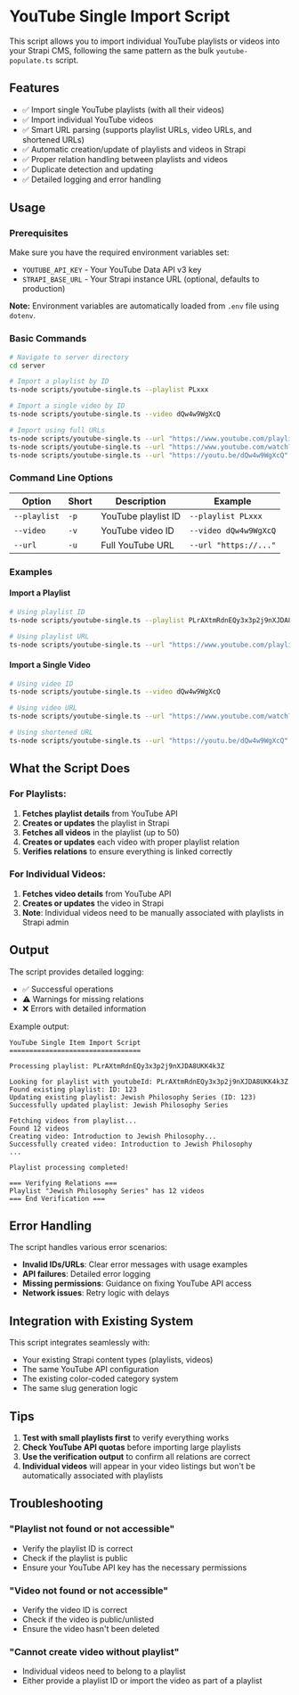 # YouTube Single Import Script

This script allows you to import individual YouTube playlists or videos into your Strapi CMS, following the same pattern as the bulk `youtube-populate.ts` script.

## Features

- ✅ Import single YouTube playlists (with all their videos)
- ✅ Import individual YouTube videos
- ✅ Smart URL parsing (supports playlist URLs, video URLs, and shortened URLs)
- ✅ Automatic creation/update of playlists and videos in Strapi
- ✅ Proper relation handling between playlists and videos
- ✅ Duplicate detection and updating
- ✅ Detailed logging and error handling

## Usage

### Prerequisites

Make sure you have the required environment variables set:
- `YOUTUBE_API_KEY` - Your YouTube Data API v3 key
- `STRAPI_BASE_URL` - Your Strapi instance URL (optional, defaults to production)

**Note:** Environment variables are automatically loaded from `.env` file using `dotenv`.

### Basic Commands

```bash
# Navigate to server directory
cd server

# Import a playlist by ID
ts-node scripts/youtube-single.ts --playlist PLxxx

# Import a single video by ID
ts-node scripts/youtube-single.ts --video dQw4w9WgXcQ

# Import using full URLs
ts-node scripts/youtube-single.ts --url "https://www.youtube.com/playlist?list=PLxxx"
ts-node scripts/youtube-single.ts --url "https://www.youtube.com/watch?v=dQw4w9WgXcQ"
ts-node scripts/youtube-single.ts --url "https://youtu.be/dQw4w9WgXcQ"
```

### Command Line Options

| Option | Short | Description | Example |
|--------|-------|-------------|---------|
| `--playlist` | `-p` | YouTube playlist ID | `--playlist PLxxx` |
| `--video` | `-v` | YouTube video ID | `--video dQw4w9WgXcQ` |
| `--url` | `-u` | Full YouTube URL | `--url "https://..."` |

### Examples

#### Import a Playlist
```bash
# Using playlist ID
ts-node scripts/youtube-single.ts --playlist PLrAXtmRdnEQy3x3p2j9nXJDA8UKK4k3Z

# Using playlist URL
ts-node scripts/youtube-single.ts --url "https://www.youtube.com/playlist?list=PLrAXtmRdnEQy3x3p2j9nXJDA8UKK4k3Z"
```

#### Import a Single Video
```bash
# Using video ID
ts-node scripts/youtube-single.ts --video dQw4w9WgXcQ

# Using video URL
ts-node scripts/youtube-single.ts --url "https://www.youtube.com/watch?v=dQw4w9WgXcQ"

# Using shortened URL
ts-node scripts/youtube-single.ts --url "https://youtu.be/dQw4w9WgXcQ"
```

## What the Script Does

### For Playlists:
1. **Fetches playlist details** from YouTube API
2. **Creates or updates** the playlist in Strapi
3. **Fetches all videos** in the playlist (up to 50)
4. **Creates or updates** each video with proper playlist relation
5. **Verifies relations** to ensure everything is linked correctly

### For Individual Videos:
1. **Fetches video details** from YouTube API
2. **Creates or updates** the video in Strapi
3. **Note**: Individual videos need to be manually associated with playlists in Strapi admin

## Output

The script provides detailed logging:
- ✅ Successful operations
- ⚠️ Warnings for missing relations
- ❌ Errors with detailed information

Example output:
```
YouTube Single Item Import Script
=================================

Processing playlist: PLrAXtmRdnEQy3x3p2j9nXJDA8UKK4k3Z

Looking for playlist with youtubeId: PLrAXtmRdnEQy3x3p2j9nXJDA8UKK4k3Z
Found existing playlist: ID: 123
Updating existing playlist: Jewish Philosophy Series (ID: 123)
Successfully updated playlist: Jewish Philosophy Series

Fetching videos from playlist...
Found 12 videos
Creating video: Introduction to Jewish Philosophy...
Successfully created video: Introduction to Jewish Philosophy
...

Playlist processing completed!

=== Verifying Relations ===
Playlist "Jewish Philosophy Series" has 12 videos
=== End Verification ===
```

## Error Handling

The script handles various error scenarios:
- **Invalid IDs/URLs**: Clear error messages with usage examples
- **API failures**: Detailed error logging
- **Missing permissions**: Guidance on fixing YouTube API access
- **Network issues**: Retry logic with delays

## Integration with Existing System

This script integrates seamlessly with:
- Your existing Strapi content types (playlists, videos)
- The same YouTube API configuration
- The existing color-coded category system
- The same slug generation logic

## Tips

1. **Test with small playlists first** to verify everything works
2. **Check YouTube API quotas** before importing large playlists
3. **Use the verification output** to confirm all relations are correct
4. **Individual videos** will appear in your video listings but won't be automatically associated with playlists

## Troubleshooting

### "Playlist not found or not accessible"
- Verify the playlist ID is correct
- Check if the playlist is public
- Ensure your YouTube API key has the necessary permissions

### "Video not found or not accessible"
- Verify the video ID is correct
- Check if the video is public/unlisted
- Ensure the video hasn't been deleted

### "Cannot create video without playlist"
- Individual videos need to belong to a playlist
- Either provide a playlist ID or import the video as part of a playlist
